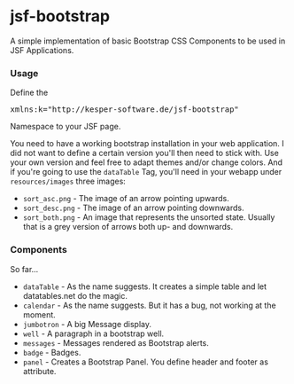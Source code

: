 jsf-bootstrap
=============

A simple implementation of basic Bootstrap CSS Components to be used in JSF Applications.

<h3>Usage</h3>

Define the
<pre>
xmlns:k="http://kesper-software.de/jsf-bootstrap"
</pre>
Namespace to your JSF page. 

You need to have a working bootstrap installation in your web application. I did not want to define a certain version 
you'll then need to stick with. Use your own version and feel free to adapt themes and/or change colors. And if you're going to use the <code>dataTable</code> Tag, you'll need in your webapp under <code>resources/images</code> three images:

<ul>
<li><code>sort_asc.png</code> - The image of an arrow pointing upwards.</li>
<li><code>sort_desc.png</code> - The image of an arrow pointing downwards.</li>
<li><code>sort_both.png</code> - An image that represents the unsorted state. Usually that is a grey version of arrows both up- and downwards.</li>
</ul>

<h3>Components</h3>

So far...

<ul>
<li><code>dataTable</code> - As the name suggests. It creates a simple table and let datatables.net do the magic.</li>
<li><code>calendar</code> - As the name suggests. But it has a bug, not working at the moment.</li>
<li><code>jumbotron</code> - A big Message display.</li>
<li><code>well</code> - A paragraph in a bootstrap well.</li>
<li><code>messages</code> - Messages rendered as Bootstrap alerts.</li>
<li><code>badge</code> - Badges.</li>
<li><code>panel</code> - Creates a Bootstrap Panel. You define header and footer as attribute.</li>
</ul>
